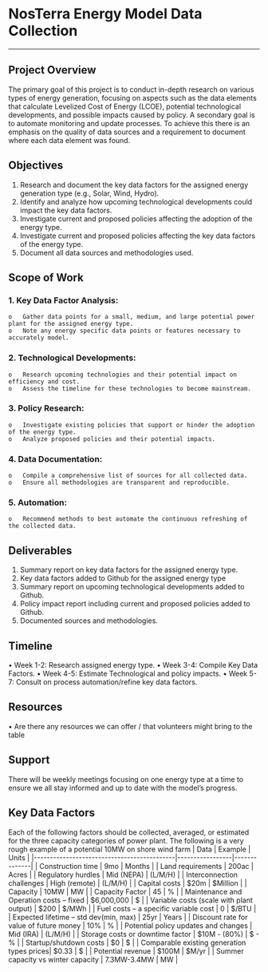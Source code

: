 # NosTerra Energy Model Data Collection
________________________________________
## Project Overview
The primary goal of this project is to conduct in-depth research on various types of energy generation, focusing on aspects such as the data elements that calculate Levelized Cost of Energy (LCOE), potential technological developments, and possible impacts caused by policy. A secondary goal is to automate monitoring and update processes. To achieve this there is an emphasis on the quality of data sources and a requirement to document where each data element was found.
## Objectives
  1.	Research and document the key data factors for the assigned energy generation type (e.g., Solar, Wind, Hydro).
  2.	Identify and analyze how upcoming technological developments could impact the key data factors.
  3.	Investigate current and proposed policies affecting the adoption of the energy type.
  4.	Investigate current and proposed policies affecting the key data factors of the energy type.
  5.	Document all data sources and methodologies used.
## Scope of Work
  ### 1.	Key Data Factor Analysis:
	o	Gather data points for a small, medium, and large potential power plant for the assigned energy type.
	o	Note any energy specific data points or features necessary to accurately model.
  ### 2.	Technological Developments:
	o	Research upcoming technologies and their potential impact on efficiency and cost.
	o	Assess the timeline for these technologies to become mainstream.
  ### 3.	Policy Research:
	o	Investigate existing policies that support or hinder the adoption of the energy type.
 	o	Analyze proposed policies and their potential impacts.
  ### 4.	Data Documentation:
	o	Compile a comprehensive list of sources for all collected data.
	o	Ensure all methodologies are transparent and reproducible.
  ### 5.	Automation:
	o	Recommend methods to best automate the continuous refreshing of the collected data.
## Deliverables
  1.	Summary report on key data factors for the assigned energy type.
  2.	Key data factors added to Github for the assigned energy type
  3.	Summary report on upcoming technological developments added to Github.
  4.	Policy impact report including current and proposed policies added to Github.
  5.	Documented sources and methodologies.
## Timeline
  •	Week 1-2: Research assigned energy type.
  •	Week 3-4: Compile Key Data Factors.
  •	Week 4-5: Estimate Technological and policy impacts.
  •	Week 5-7: Consult on process automation/refine key data factors.
## Resources
  •	Are there any resources we can offer / that volunteers might bring to the table
## Support 
There will be weekly meetings focusing on one energy type at a time to ensure we all stay informed and up to date with the model’s progress. 
## Key Data Factors
Each of the following factors should be collected, averaged, or estimated for the three capacity categories of power plant.
The following is a very rough example of a potential 10MW on shore wind farm
| Data                                       | Example         | Units        |
|--------------------------------------------|-----------------|--------------|
| Construction time                          | 9mo             | Months       |
| Land requirements                          | 200ac           | Acres        |
| Regulatory hurdles                         | Mid (NEPA)      | (L/M/H)      |
| Interconnection challenges                 | High (remote)   | (L/M/H)      |
| Capital costs                              | $20m            | $Million     |
| Capacity                                   | 10MW            | MW           |
| Capacity Factor                            | 45              | %            |
| Maintenance and Operation costs – fixed    | $6,000,000      | $            |
| Variable costs (scale with plant output)   | $200            | $/MWh        |
| Fuel costs – a specific variable cost      | 0               | $/BTU        |
| Expected lifetime – std dev(min, max)      | 25yr            | Years        |
| Discount rate for value of future money    | 10%             | %            |
| Potential policy updates and changes       | Mid (IRA)       | (L/M/H)      |
| Storage costs or downtime factor           | $10M - (80%)    | $ - %        |
| Startup/shutdown costs                     | $0              | $            |
| Comparable existing generation types prices| $0.33           | $            |
| Potential revenue                          | $100M           | $M/yr        |
| Summer capacity vs winter capacity         | 7.3MW-3.4MW     | MW           |



